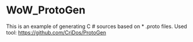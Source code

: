 # WoW_ProtoGen
This is an example of generating C # sources based on * .proto files.
Used tool: https://github.com/CriDos/ProtoGen
